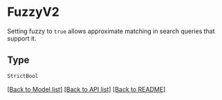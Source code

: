 # FuzzyV2

Setting fuzzy to `true` allows approximate matching in search queries that support it.

## Type
```python
StrictBool
```


[[Back to Model list]](../../../README.md#models-v1-link) [[Back to API list]](../../../README.md#documentation-for-api-endpoints) [[Back to README]](../../../README.md)
